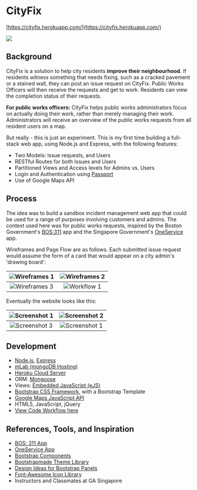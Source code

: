 # CityFix

[https://cityfix.herokuapp.com/](https://cityfix.herokuapp.com/)

![](http://i.imgur.com/OqQ52hYh.png?1)

## Background

CityFix is a solution to help city residents **improve their neighbourhood**. If residents witness something that needs fixing, such as a cracked pavement or a stained wall, they can post an issue request on CityFix. Public Works Officers will then receive the requests and get to work. Residents can view the completion status of their requests.

**For public works officers:** CityFix helps public works administrators focus on actually doing their work, rather than merely managing their work. Administrators will receive an overview of the public works requests from all resident users on a map.

But really - this is just an experiment. This is my first time building a full-stack web app, using Node.js and Express, with the following features:
* Two Models: Issue requests, and Users
* RESTful Routes for both Issues and Users
* Partitioned Views and Access levels for Admins vs. Users
* Login and Authentication using [Passport](http://passportjs.org/)
* Use of Google Maps API

## Process

The idea was to build a sandbox incident management web app that could be used for a range of purposes involving customers and admins. The context used here was for public works requests, inspired by the Boston Government's [BOS:311](https://311.boston.gov/) app and the Singapore Government's [OneService](http://www.mnd.gov.sg/mso/) app.

Wireframes and Page Flow are as follows. Each submitted issue request would assume the form of a card that would appear on a city admin's 'drawing board':

![Wireframes 1](http://i.imgur.com/4NjtrzCl.jpg)  |  ![Wireframes 2](http://i.imgur.com/Q7Lfj8ul.jpg)
:------------------------------------------------:|:-------------------------------------------------:
![Wireframes 3](http://i.imgur.com/Rw2TUu4l.jpg)  |  ![Workflow 1](http://i.imgur.com/pXr2SGGl.jpg)

Eventually the website looks like this:

![Screenshot 1](http://i.imgur.com/eYTJJcZl.png)  |  ![Screenshot 2](http://i.imgur.com/O1hcoChl.png)
:------------------------------------------------:|:-------------------------------------------------:
![Screenshot 3](http://i.imgur.com/ViYovgkm.png)  |  ![Screenshot 1](http://i.imgur.com/IOLFU7ql.png)

## Development

* [Node.js](https://nodejs.org/en/), [Express](http://expressjs.com/)
* [mLab (mongoDB Hosting)](https://mlab.com)
* [Heroku Cloud Server](https://www.heroku.com)
* ORM: [Mongoose](http://mongoosejs.com/)
* Views: [Embedded JavaScript (eJS)](http://www.embeddedjs.com/)
* [Bootstrap CSS Framework](http://getbootstrap.com/), with a Bootstrap Template
* [Google Maps JavaScript API](https://developers.google.com/maps/documentation/javascript/)
* HTML5, JavaScript, jQuery
* [View Code Workflow here](https://docs.google.com/presentation/d/1ITwuTbmCb5NxDnSrQR9oVQErXeRScOzGDQ_VX3Mq5Og/sharing)

## References, Tools, and Inspiration

* [BOS: 311 App](https://311.boston.gov/)
* [OneService App](http://www.mnd.gov.sg/mso/)
* [Bootstrap Components](http://getbootstrap.com/components/)
* [Bootstrapmade Theme Library](https://bootstrapmade.com/)
* [Design Ideas for Bootstrap Panels](https://www.google.com.sg/search?q=bootstrap+panel+designs&biw=960&bih=960&source=lnms&tbm=isch&sa=X&sqi=2&ved=0ahUKEwimiZOMya3SAhUSPrwKHYDoBOoQ_AUIBigB)
* [Font-Awesome Icon Library](http://fontawesome.io/)
* Instructors and Classmates at GA Singapore
